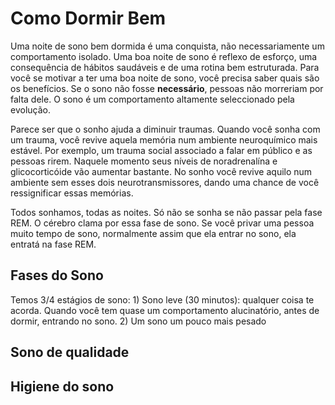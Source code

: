 # Como Dormir Bem

Uma noite de sono bem dormida é uma conquista, não necessariamente um comportamento isolado. Uma boa noite de sono é reflexo de esforço, uma consequência de hábitos saudáveis e de uma rotina bem estruturada. Para você se motivar a ter uma boa noite de sono, você precisa saber quais são os benefícios. Se o sono não fosse **necessário**, pessoas não morreriam por falta dele. O sono é um comportamento altamente seleccionado pela evolução.

Parece ser que o sonho ajuda a diminuir traumas. Quando você sonha com um trauma, você revive aquela memória num ambiente neuroquímico mais estável. Por exemplo, um trauma social associado a falar em público e as pessoas rirem. Naquele momento seus níveis de noradrenalína e glicocorticóide vão aumentar bastante. No sonho você revive aquilo num ambiente sem esses dois neurotransmissores, dando uma chance de você ressignificar essas memórias.

Todos sonhamos, todas as noites. Só não se sonha se não passar pela fase REM. O cérebro clama por essa fase de sono. Se você privar uma pessoa muito tempo de sono, normalmente assim que ela entrar no sono, ela entratá na fase REM.

## Fases do Sono

Temos 3/4 estágios de sono: 1) Sono leve (30 minutos): qualquer coisa te acorda. Quando você tem quase um comportamento alucinatório, antes de dormir, entrando no sono. 2)  Um sono um pouco mais pesado

## Sono de qualidade

## Higiene do sono
